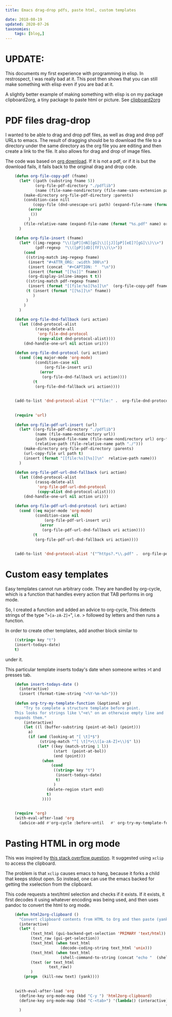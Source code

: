 ```yaml
---
title: Emacs drag-drop pdfs, paste html, custom templates

date: 2018-08-19
updated: 2020-07-26
taxonomies:
    tags: [blog,]
---
```



# UPDATE:

This documents my first experience with programming in elisp. In restrospect, I was really bad at it. This post then shows that you can still make something with elisp even if you are bad at it.

A slightly better example of making something with elisp is on my package clipboard2org, a tiny package to paste html or picture. See [clipboard2org](https://github.com/itf/clipboard2org/blob/master/clipboard2org.el)


# PDF files drag-drop

I wanted to be able to drag and drop pdf files, as well as drag and drop
pdf URLs to emacs. The result of dragging should be to download the file
to a directory under the same directory as the org file you are editing
and then create a link to the file. It also allows for drag and drop of
image files.

The code was based on [org download](https://github.com/abo-abo/org-download). If it is not a pdf, or if it is but the download fails, it
fails back to the original drag and drop code.
```el
    (defun org-file-copy-pdf (fname)
      (let* ((path (substring fname 5))
             (org-file-pdf-directory "./pdflib")
             (name (file-name-nondirectory (file-name-sans-extension path))))
        (make-directory org-file-pdf-directory :parents)
        (condition-case nill
            (copy-file (dnd-unescape-uri path) (expand-file-name (format "%s.pdf" name) org-file-pdf-directory))
          (error
           ())
          )
        (file-relative-name (expand-file-name (format "%s.pdf" name) org-file-pdf-directory) "./"))
      )
    
    (defun org-file-insert (fname)
      (let* ((img-regexp "\\([pP][nN][gG]\\|[jJ][pP][eE]?[gG]\\)\\>")
             (pdf-regexp  "\\([pP][dD][fF]\\)\\>"))
        (cond  
         ((string-match img-regexp fname)
          (insert "#+ATTR_ORG: :width 300\n")
          (insert (concat  "#+CAPTION: "  "\n"))
          (insert (format "[[%s]]" fname))
          (org-display-inline-images t t))
         ((string-match pdf-regexp fname)
          (insert (format "[[file:%s][%s]]\n"  (org-file-copy-pdf fname) (file-name-nondirectory (file-name-sans-extension path)))))
         (t (insert (format "[[%s]]\n" fname))
            )
         )
        )
      )
    
    (defun org-file-dnd-fallback (uri action)
      (let ((dnd-protocol-alist
             (rassq-delete-all
              'org-file-dnd-protocol
              (copy-alist dnd-protocol-alist))))
        (dnd-handle-one-url nil action uri)))
    
    (defun org-file-dnd-protocol (uri action)
      (cond ((eq major-mode 'org-mode)
             (condition-case nil
                 (org-file-insert uri)
               (error
                (org-file-dnd-fallback uri action))))
            (t
             (org-file-dnd-fallback uri action))))
    
    
    (add-to-list 'dnd-protocol-alist '("^file:" .  org-file-dnd-protocol))
    
    
    (require 'url)
    
    (defun org-file-pdf-url-insert (url)
      (let* ((org-file-pdf-directory "./pdflib")
             (name (file-name-nondirectory url))
             (path (expand-file-name (file-name-nondirectory url) org-file-pdf-directory))
             (relative-path (file-relative-name path "./")))
        (make-directory org-file-pdf-directory :parents)
        (url-copy-file url path t)
        (insert (format "[[file:%s][%s]]\n"  relative-path name)))
      )
    
    (defun org-file-pdf-url-dnd-fallback (uri action)
      (let ((dnd-protocol-alist
             (rassq-delete-all
              'org-file-pdf-url-dnd-protocol
              (copy-alist dnd-protocol-alist))))
        (dnd-handle-one-url nil action uri)))
    
    (defun org-file-pdf-url-dnd-protocol (uri action)
      (cond ((eq major-mode 'org-mode)
             (condition-case nil
                 (org-file-pdf-url-insert uri)
               (error
                (org-file-pdf-url-dnd-fallback uri action))))
            (t
             (org-file-pdf-url-dnd-fallback uri action))))
    
    
    (add-to-list 'dnd-protocol-alist '("^https?.*\\.pdf" .  org-file-pdf-url-dnd-protocol))
```


# Custom easy templates

Easy templates cannot run arbitrary code. They are handled by org-cycle,
which is a function that handles every action that TAB performs in org
mode.

So, I created a function and added an advice to org-cycle, This detects
strings of the type "`>[a-zA-Z]+`", i.e. > followed by letters and then
runs a function.

In order to create other templates, add another block similar to

```el
    ((string= key "t")
    (insert-todays-date)
    t)
```

under it.

This particular template inserts today's date when someone writes >t and
presses tab.
```el
    (defun insert-todays-date ()
      (interactive)
      (insert (format-time-string "<%Y-%m-%d>")))
    
    (defun org-try-my-template-function (&optional arg)
        "Try to complete a structure template before point.
    This looks for strings like \"<e\" on an otherwise empty line and
    expands them."
        (interactive)
        (let ((l (buffer-substring (point-at-bol) (point)))
          a)
          (if (and (looking-at "[ \t]*$")
               (string-match "^[ \t]*>\\([a-zA-Z]+\\)$" l))
              (let* ((key (match-string 1 l))
                     (start  (point-at-bol))
                     (end (point)))
                (when
                    (cond
                     ((string= key "t")
                      (insert-todays-date)
                      t)
                     )
                  (delete-region start end)
                  t)
                ))))
    
    
    (require 'org)
    (with-eval-after-load 'org 
      (advice-add #'org-cycle :before-until   #' org-try-my-template-function))
```

# Pasting HTML in org mode

This was inspired by
[this stack overflow question](https://emacs.stackexchange.com/questions/12121/org-mode-parsing-rich-html-directly-when-pasting). It suggested using `xclip` to access the
clipboard.

The problem is that `xclip` causes emacs to hang, because it forks a
child that keeps stdout open. So instead, one can use the emacs backed
for getting the xselection from the clipboard.

This code requests a text/html selection and checks if it exists. If it
exists, it first decodes it using whatever encoding was being used, and
then uses pandoc to convert the html to org mode.

```el
    (defun html2org-clipboard ()
      "Convert clipboard contents from HTML to Org and then paste (yank)."
      (interactive)
      (let* (
           (text_html (gui-backend-get-selection 'PRIMARY 'text/html))
           (text_raw (gui-get-selection)) 
           (text_html (when text_html
                        (decode-coding-string text_html 'unix)))
           (text_html (when text_html
                        (shell-command-to-string (concat "echo "  (shell-quote-argument text_html) "|timeout 2  pandoc -f html-native_divs-native_spans -t org"))))
           (text (or text_html
                   text_raw))
           )
        (progn  (kill-new text) (yank))))
    
    
    (with-eval-after-load 'org 
      (define-key org-mode-map (kbd "C-y ") 'html2org-clipboard)
      (define-key org-mode-map (kbd "C-<tab>") '(lambda() (interactive) (save-excursion  (org-back-to-heading)
                                                                      (org-cycle))))
      )
```
